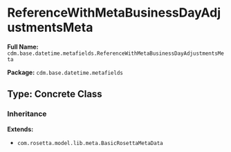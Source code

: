 # ReferenceWithMetaBusinessDayAdjustmentsMeta

**Full Name:** `cdm.base.datetime.metafields.ReferenceWithMetaBusinessDayAdjustmentsMeta`

**Package:** `cdm.base.datetime.metafields`

## Type: Concrete Class

### Inheritance

**Extends:**
- `com.rosetta.model.lib.meta.BasicRosettaMetaData`

